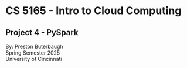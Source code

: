 # CS 5165 - Intro to Cloud Computing
## Project 4 - PySpark

By: Preston Buterbaugh  
Spring Semester 2025  
University of Cincinnati